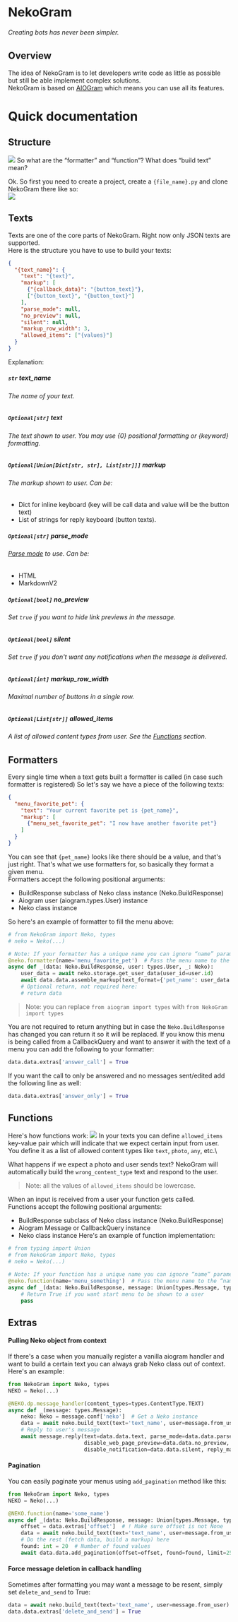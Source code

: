 # NekoGram
###### Creating bots has never been simpler\.

## Overview
The idea of NekoGram is to let developers write code as little as possible but still be able implement complex 
solutions\.\
NekoGram is based on [AIOGram](https://github.com/aiogram/aiogram) which means you can use all its features\.

# Quick documentation

## Structure
![](docs/update-structure.png)
So what are the “formatter” and “function”\?
What does “build text” mean\?

Ok\. So first you need to create a project\, create a `{file_name}.py` and clone NekoGram there like so\:\
![](docs/project-structure.png)

## Texts
Texts are one of the core parts of NekoGram\. Right now only JSON texts are supported.\
Here is the structure you have to use to build your texts\:
```json
{
  "{text_name}": {
    "text": "{text}",
    "markup": [
      {"{callback_data}": "{button_text}"},
      ["{button_text}", "{button_text}"]
    ],
    "parse_mode": null,
    "no_preview": null,
    "silent": null,
    "markup_row_width": 3,
    "allowed_items": ["{values}"]
  }
}
```
Explanation\:
##### `str` text_name
###### The name of your text\.

##### `Optional[str]` text
###### The text shown to user\. You may use {0} positional formatting or {keyword} formatting\.

##### `Optional[Union[Dict[str, str], List[str]]]` markup
###### The markup shown to user\. Can be\:
- Dict for inline keyboard \(key will be call data and value will be the button text\)
- List of strings for reply keyboard \(button texts\)\.

##### `Optional[str]` parse_mode
###### [Parse mode](https://core.telegram.org/bots/api#formatting-options) to use\. Can be\:
- HTML
- MarkdownV2

##### `Optional[bool]` no_preview
###### Set `true` if you want to hide link previews in the message\.

##### `Optional[bool]` silent
###### Set `true` if you don't want any notifications when the message is delivered\.

##### `Optional[int]` markup_row_width
###### Maximal number of buttons in a single row\.

##### `Optional[List[str]]` allowed_items
###### A list of allowed content types from user\. See the [Functions](#functions) section\.

## Formatters
Every single time when a text gets built a formatter is called \(in case such formatter is registered\)
So let\'s say we have a piece of the following texts\:
```json
{
  "menu_favorite_pet": {
    "text": "Your current favorite pet is {pet_name}",
    "markup": [
      {"menu_set_favorite_pet": "I now have another favorite pet"}
    ]
  }
}
```
You can see that `{pet_name}` looks like there should be a value\, and that\'s just right\.
That\'s what we use formatters for\, so basically they format a given menu\.\
Formatters accept the following positional arguments\:
- BuildResponse subclass of Neko class instance \(Neko\.BuildResponse\)
- Aiogram user \(aiogram\.types\.User\) instance
- Neko class instance

So here\'s an example of formatter to fill the menu above\:
```python
# from NekoGram import Neko, types
# neko = Neko(...)

# Note: If your formatter has a unique name you can ignore “name” parameter
@neko.formatter(name='menu_favorite_pet')  # Pass the menu name to the “name” argument
async def _(data: Neko.BuildResponse, user: types.User, _: Neko):
    user_data = await neko.storage.get_user_data(user_id=user.id)
    await data.data.assemble_markup(text_format={'pet_name': user_data.get('favorite_pet', 'unknown')})
    # Optional return, not required here:
    # return data
```
> Note\: you can replace `from aiogram import types` with `from NekoGram import types`

You are not required to return anything but in case the `Neko.BuildResponse` has changed you can return it so 
it will be replaced\.
If you know this menu is being called from a CallbackQuery and want to answer it with the text of a menu you can 
add the following to your formatter\:
```python
data.data.extras['answer_call'] = True
```
If you want the call to only be answered and no messages sent\/edited add the following line as well\:
```python
data.data.extras['answer_only'] = True
```

## Functions
Here\'s how functions work\:
![](docs/function-structure.png)
In your texts you can define `allowed_items` key-value pair which will indicate that we expect certain input from user\.
You define it as a list of allowed content types like `text`\, `photo`\, `any`\, etc\.\

What happens if we expect a photo and user sends text? NekoGram will automatically build the `wrong_content_type` 
text and respond to the user\.
> Note\: all the values of `allowed_items` should be lowercase\.

When an input is received from a user your function gets called\.\
Functions accept the following positional arguments\:
- BuildResponse subclass of Neko class instance \(Neko\.BuildResponse\)
- Aiogram Message or CallbackQuery instance
- Neko class instance
Here's an example of function implementation\:
```python
# from typing import Union
# from NekoGram import Neko, types
# neko = Neko(...)

# Note: If your function has a unique name you can ignore “name” parameter
@neko.function(name='menu_something')  # Pass the menu name to the “name” argument
async def _(data: Neko.BuildResponse, message: Union[types.Message, types.CallbackQuery], neko: Neko):
    # Return True if you want start menu to be shown to a user
    pass
```

## Extras
#### Pulling Neko object from context
If there\'s a case when you manually register a vanilla aiogram handler and want to build a certain text you can 
always grab Neko class out of context. Here\'s an example\:
```python
from NekoGram import Neko, types
NEKO = Neko(...)

@NEKO.dp.message_handler(content_types=types.ContentType.TEXT)
async def _(message: types.Message):
    neko: Neko = message.conf['neko']  # Get a Neko instance
    data = await neko.build_text(text='text_name', user=message.from_user)  # Build a text
    # Reply to user's message
    await message.reply(text=data.data.text, parse_mode=data.data.parse_mode,
                        disable_web_page_preview=data.data.no_preview, reply=False,
                        disable_notification=data.data.silent, reply_markup=data.data.markup)
```
#### Pagination
You can easily paginate your menus using `add_pagination` method like this\:
```python
from NekoGram import Neko, types
NEKO = Neko(...)

@NEKO.function(name='some_name')
async def _(data: Neko.BuildResponse, message: Union[types.Message, types.CallbackQuery], neko: Neko):
    offset = data.extras['offset']  # ! Make sure offset is not None
    data = await neko.build_text(text='text_name', user=message.from_user)
    # Do the rest (fetch data, build a markup) here
    found: int = 20  # Number of found values
    await data.data.add_pagination(offset=offset, found=found, limit=25)
```
#### Force message deletion in callback handling
Sometimes after formatting you may want a message to be resent\, simply set `delete_and_send` to True\:
```python
data = await neko.build_text(text='text_name', user=message.from_user)
data.data.extras['delete_and_send'] = True
```
